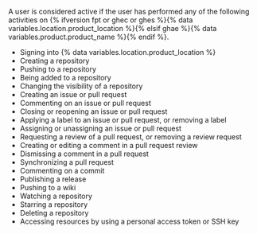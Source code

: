 A user is considered active if the user has performed any of the following activities on {% ifversion fpt or ghec or ghes %}{% data variables.location.product_location %}{% elsif ghae %}{% data variables.product.product_name %}{% endif %}.

- Signing into {% data variables.location.product_location %}
- Creating a repository
- Pushing to a repository
- Being added to a repository
- Changing the visibility of a repository
- Creating an issue or pull request
- Commenting on an issue or pull request
- Closing or reopening an issue or pull request
- Applying a label to an issue or pull request, or removing a label
- Assigning or unassigning an issue or pull request
- Requesting a review of a pull request, or removing a review request
- Creating or editing a comment in a pull request review
- Dismissing a comment in a pull request 
- Synchronizing a pull request
- Commenting on a commit
- Publishing a release
- Pushing to a wiki
- Watching a repository
- Starring a repository
- Deleting a repository
- Accessing resources by using a personal access token or SSH key
